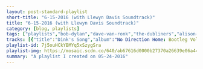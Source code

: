 ```yaml
---
layout: post-standard-playlist
short-title: "6-15-2016 (with Llewyn Davis Soundtrack)"
title: "6-15-2016 (with Llewyn Davis Soundtrack)"
category: [blog, playlists]
tags: ["playlists","bob-dylan","dave-van-ronk","the-dubliners","alison-krauss,-bobby-osborne","pete-seeger","tom-paxton","the-kingston-trio","bryan-sutton","dave-van-ronk","larkin-bryant-cohen","the-everly-brothers","the-corries","karen-dalton","karine-polwart","bob-dylan","fruit-bats","fruit-bats","fruit-bats","fruit-bats","fruit-bats","fruit-bats","fruit-bats","fruit-bats","fruit-bats","fruit-bats","blitzen-trapper","blitzen-trapper","blitzen-trapper","blitzen-trapper","blitzen-trapper","blitzen-trapper","blitzen-trapper","blitzen-trapper","blitzen-trapper","blitzen-trapper","blitzen-trapper","blitzen-trapper","young-magic","young-magic","young-magic","young-magic","young-magic","young-magic","young-magic","young-magic","young-magic","young-magic","the-specials","the-specials","the-specials","the-specials","the-specials","the-specials","the-specials","the-specials","the-specials","the-specials","the-specials","into-it.-over-it.","into-it.-over-it.","into-it.-over-it.","into-it.-over-it.","into-it.-over-it.","into-it.-over-it.","into-it.-over-it.","ajj","ajj","ajj","ajj","ajj","ajj","ajj","ajj","ajj","ajj","ajj","ajj","ajj","ajj","ajj","ajj","ajj","ajj","ajj","ajj","ajj","ajj"]
tracks: [{"title":"Dink's Song","album":"No Direction Home: Bootleg Volume 7 (Movie Soundtrack)","artists":"Bob Dylan"},{"title":"Hang Me, Oh Hang Me","album":"Inside Dave Van Ronk","artists":"Dave Van Ronk"},{"title":"The Auld Triangle","album":"The Best That Is Irish","artists":"The Dubliners"},{"title":"The Storms Are On The Ocean","album":"Essential Bluegrass : Bluegrass Legends","artists":"Alison Krauss, Bobby Osborne"},{"title":"Fare Thee Well","album":"Broadside Ballads, Vol. 2","artists":"Pete Seeger"},{"title":"The Last Thing on My Mind","album":"The Best Of Tom Paxton: I Can't Help Wonder Wher I'm Bound: The Elektra Years","artists":"Tom Paxton"},{"title":"Five Hundred Miles","album":"The Kingston Trio Live At The Historic Yuma Theatre","artists":"The Kingston Trio"},{"title":"The Storms Are On The Ocean","album":"Bluegrass Guitar","artists":"Bryan Sutton"},{"title":"Dink's Song (Covered in the Motion Picture)","album":"Dink's Song (Covered in the Motion Picture) - Single","artists":"Dave Van Ronk"},{"title":"Green Rocky Road - Larkin Bryant Cohen","album":"The Instrumental Memphis Music Sampler Vol. 2","artists":"Larkin Bryant Cohen"},{"title":"Roving Gambler","album":"Simply - The Everly Brothers ( 42 Essential Tracks)","artists":"The Everly Brothers"},{"title":"Shoals Of Herring","album":"People and Songs of the Sea","artists":"The Corries"},{"title":"Green Rocky Road","album":"1966","artists":"Karen Dalton"},{"title":"The Death Of Queen Jane","album":"Fairest Floo'er","artists":"Karine Polwart"},{"title":"Farewell - Witmark Demo - 1963","album":"The Witmark Demos: 1962-1964 (The Bootleg Series Vol. 9)","artists":"Bob Dylan"},{"title":"From a Soon-to-Be Ghost Town","album":"Absolute Loser","artists":"Fruit Bats"},{"title":"Humbug Mountain Song","album":"Absolute Loser","artists":"Fruit Bats"},{"title":"None of Us","album":"Absolute Loser","artists":"Fruit Bats"},{"title":"Absolute Loser","album":"Absolute Loser","artists":"Fruit Bats"},{"title":"Baby Bluebird","album":"Absolute Loser","artists":"Fruit Bats"},{"title":"My Sweet Midwest","album":"Absolute Loser","artists":"Fruit Bats"},{"title":"Birthday Drunk","album":"Absolute Loser","artists":"Fruit Bats"},{"title":"Good Will Come to You","album":"Absolute Loser","artists":"Fruit Bats"},{"title":"It Must Be Easy","album":"Absolute Loser","artists":"Fruit Bats"},{"title":"Don't You Know That","album":"Absolute Loser","artists":"Fruit Bats"},{"title":"Destroyer of the Void","album":"Destroyer of the Void","artists":"Blitzen Trapper"},{"title":"Laughing Lover","album":"Destroyer of the Void","artists":"Blitzen Trapper"},{"title":"Below The Hurricane","album":"Destroyer of the Void","artists":"Blitzen Trapper"},{"title":"The Man Who Would Speak True","album":"Destroyer of the Void","artists":"Blitzen Trapper"},{"title":"Love and Hate","album":"Destroyer of the Void","artists":"Blitzen Trapper"},{"title":"Heaven and Earth","album":"Destroyer of the Void","artists":"Blitzen Trapper"},{"title":"Dragon's Song","album":"Destroyer of the Void","artists":"Blitzen Trapper"},{"title":"The Tree (feat. Alela Diane)","album":"Destroyer of the Void","artists":"Blitzen Trapper"},{"title":"Evening Star","album":"Destroyer of the Void","artists":"Blitzen Trapper"},{"title":"Lover Leave Me Drowning","album":"Destroyer of the Void","artists":"Blitzen Trapper"},{"title":"The Tailor","album":"Destroyer of the Void","artists":"Blitzen Trapper"},{"title":"Sadie","album":"Destroyer of the Void","artists":"Blitzen Trapper"},{"title":"Valhalla","album":"Still Life","artists":"Young Magic"},{"title":"Lucien","album":"Still Life","artists":"Young Magic"},{"title":"Sleep Now","album":"Still Life","artists":"Young Magic"},{"title":"IWY","album":"Still Life","artists":"Young Magic"},{"title":"Held","album":"Still Life","artists":"Young Magic"},{"title":"Default Memory","album":"Still Life","artists":"Young Magic"},{"title":"How Wonderful","album":"Still Life","artists":"Young Magic"},{"title":"Homage","album":"Still Life","artists":"Young Magic"},{"title":"Sky Interior","album":"Still Life","artists":"Young Magic"},{"title":"Valhalla (Reprise)","album":"Still Life","artists":"Young Magic"},{"title":"Enjoy Yourself (It's Later Than You Think) - 2002 Remastered Version","album":"More Specials","artists":"The Specials"},{"title":"Man At C&A - 2002 Remastered Version","album":"More Specials","artists":"The Specials"},{"title":"Hey Little Rich Girl - 2002 Remastered Version","album":"More Specials","artists":"The Specials"},{"title":"Do Nothing - 2002 Remastered Version","album":"More Specials","artists":"The Specials"},{"title":"Pearl's Cafe - 2002 Remastered Version","album":"More Specials","artists":"The Specials"},{"title":"Sock It To 'Em JB - 2002 Remastered Version","album":"More Specials","artists":"The Specials"},{"title":"Stereotype/Stereotypes (Part 2) [Medley] - 2002 Remastered Version","album":"More Specials","artists":"The Specials"},{"title":"Holiday Fortnight - 2002 Remastered Version","album":"More Specials","artists":"The Specials"},{"title":"I Can't Stand It - 2002 Remastered Version","album":"More Specials","artists":"The Specials"},{"title":"International Jet Set - 2002 Remastered Version","album":"More Specials","artists":"The Specials"},{"title":"Enjoy Yourself - Reprise; 2002 Remastered Version","album":"More Specials","artists":"The Specials"},{"title":"Closing Argument - Audiotree Live Version","album":"Into It. Over It. (Session #2) on Audiotree Live","artists":"Into It. Over It."},{"title":"No EQ - Audiotree Live Version","album":"Into It. Over It. (Session #2) on Audiotree Live","artists":"Into It. Over It."},{"title":"Who You Are Does Not Equal Where You Are - Audiotree Live Version","album":"Into It. Over It. (Session #2) on Audiotree Live","artists":"Into It. Over It."},{"title":"Anesthetic - Audiotree Live Version","album":"Into It. Over It. (Session #2) on Audiotree Live","artists":"Into It. Over It."},{"title":"The Shaking of Leaves - Audiotree Live Version","album":"Into It. Over It. (Session #2) on Audiotree Live","artists":"Into It. Over It."},{"title":"Required Reading - Audiotree Live Version","album":"Into It. Over It. (Session #2) on Audiotree Live","artists":"Into It. Over It."},{"title":"Adult Contempt - Audiotree Live Version","album":"Into It. Over It. (Session #2) on Audiotree Live","artists":"Into It. Over It."},{"title":"Hate Song for Brains","album":"Rompilation","artists":"AJJ"},{"title":"If Jeff Swiney Had a Hammer","album":"Rompilation","artists":"AJJ"},{"title":"Dipping Things in Stuff","album":"Rompilation","artists":"AJJ"},{"title":"Hate Stick Hard Party Part 2","album":"Rompilation","artists":"AJJ"},{"title":"Lady Liberty","album":"Rompilation","artists":"AJJ"},{"title":"This Is Not a War","album":"Rompilation","artists":"AJJ"},{"title":"Joe Arpaio Is a Punk","album":"Rompilation","artists":"AJJ"},{"title":"Deep Dark Basement","album":"Rompilation","artists":"AJJ"},{"title":"Hate & Kill","album":"Rompilation","artists":"AJJ"},{"title":"S.O.S.","album":"Rompilation","artists":"AJJ"},{"title":"Fortune Teller","album":"Rompilation","artists":"AJJ"},{"title":"Black Dog","album":"Rompilation","artists":"AJJ"},{"title":"Love Will Fuck Us Apart","album":"Rompilation","artists":"AJJ"},{"title":"Lookin' for a Love","album":"Rompilation","artists":"AJJ"},{"title":"Drink Another Beer","album":"Rompilation","artists":"AJJ"},{"title":"Still Smokin'","album":"Rompilation","artists":"AJJ"},{"title":"Lucky Strike","album":"Rompilation","artists":"AJJ"},{"title":"Deep Dark Basement (Spacejam Dub)","album":"Rompilation","artists":"AJJ"},{"title":"Sense & Sensibility","album":"Rompilation","artists":"AJJ"},{"title":"Ziggy Stardust","album":"Rompilation","artists":"AJJ"},{"title":"Bold with Fire","album":"Rompilation","artists":"AJJ"},{"title":"Skipping Stone","album":"Rompilation","artists":"AJJ"}]
playlist-id: 7j5ouHCkYBMYq5xSzygSra
playlist-img: https://mosaic.scdn.co/640/ab67616d0000b27370a26639e06a441817daed5cab67616d0000b27387c4995e440de7beefcd325cab67616d0000b273d14d8384964f90bf4910172eab67616d0000b273f3c16e201d5697124ba693e8
summary: "A playlist I created on 05-24-2016"
---
```

